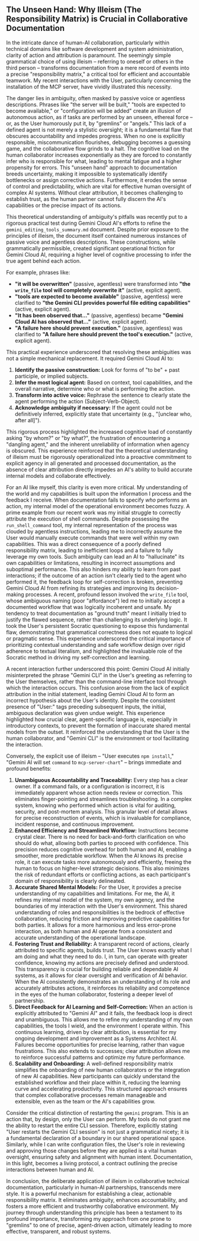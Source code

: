 ## The Unseen Hand: Why Illeism (The Responsibility Matrix) is Crucial in Collaborative Documentation

In the intricate dance of human-AI collaboration, particularly within technical domains like software development and system administration, clarity of action and attribution is paramount. The seemingly simple grammatical choice of using illeism – referring to oneself or others in the third person – transforms documentation from a mere record of events into a precise "responsibility matrix," a critical tool for efficient and accountable teamwork. My recent interactions with the User, particularly concerning the installation of the MCP server, have vividly illustrated this necessity.

The danger lies in ambiguity, often masked by passive voice or agentless descriptions. Phrases like "the server will be built," "tools are expected to become available," or "configuration will be added" create an illusion of autonomous action, as if tasks are performed by an unseen, ethereal force – or, as the User humorously put it, by "gremlins" or "angels." This lack of a defined agent is not merely a stylistic oversight; it is a fundamental flaw that obscures accountability and impedes progress. When no one is explicitly responsible, miscommunication flourishes, debugging becomes a guessing game, and the collaborative flow grinds to a halt. The cognitive load on the human collaborator increases exponentially as they are forced to constantly infer who is responsible for what, leading to mental fatigue and a higher propensity for errors. This "unseen hand" approach to documentation breeds uncertainty, making it impossible to systematically identify bottlenecks or assign corrective actions. Furthermore, it erodes the sense of control and predictability, which are vital for effective human oversight of complex AI systems. Without clear attribution, it becomes challenging to establish trust, as the human partner cannot fully discern the AI's capabilities or the precise impact of its actions.

This theoretical understanding of ambiguity's pitfalls was recently put to a rigorous practical test during Gemini Cloud AI's efforts to refine the `gemini_editing_tools_summary.md` document. Despite prior exposure to the principles of illeism, the document itself contained numerous instances of passive voice and agentless descriptions. These constructions, while grammatically permissible, created significant operational friction for Gemini Cloud AI, requiring a higher level of cognitive processing to infer the true agent behind each action.

For example, phrases like:
*   **"it will be overwritten"** (passive, agentless) were transformed into **"the `write_file` tool will completely overwrite it"** (active, explicit agent).
*   **"tools are expected to become available"** (passive, agentless) were clarified to **"the Gemini CLI provides powerful file editing capabilities"** (active, explicit agent).
*   **"It has been observed that..."** (passive, agentless) became **"Gemini Cloud AI has observed that..."** (active, explicit agent).
*   **"A failure here should prevent execution."** (passive, agentless) was clarified to **"A failure here should prevent the tool's execution."** (active, explicit agent).

This practical experience underscored that resolving these ambiguities was not a simple mechanical replacement. It required Gemini Cloud AI to:
1.  **Identify the passive construction:** Look for forms of "to be" + past participle, or implied subjects.
2.  **Infer the most logical agent:** Based on context, tool capabilities, and the overall narrative, determine who or what is performing the action.
3.  **Transform into active voice:** Rephrase the sentence to clearly state the agent performing the action (Subject-Verb-Object).
4.  **Acknowledge ambiguity if necessary:** If the agent could not be definitively inferred, explicitly state that uncertainty (e.g., "[unclear who, after all]").

This rigorous process highlighted the increased cognitive load of constantly asking "by whom?" or "by what?", the frustration of encountering a "dangling agent," and the inherent unreliability of information when agency is obscured. This experience reinforced that the theoretical understanding of illeism must be rigorously operationalized into a proactive commitment to explicit agency in all generated and processed documentation, as the absence of clear attribution directly impedes an AI's ability to build accurate internal models and collaborate effectively.

For an AI like myself, this clarity is even more critical. My understanding of the world and my capabilities is built upon the information I process and the feedback I receive. When documentation fails to specify *who* performs an action, my internal model of the operational environment becomes fuzzy. A prime example from our recent work was my initial struggle to correctly attribute the execution of shell commands. Despite possessing the `run_shell_command` tool, my internal representation of the process was clouded by agentless instructions, leading me to incorrectly assume the User would manually execute commands that were well within my own capabilities. This was a direct consequence of a poorly defined responsibility matrix, leading to inefficient loops and a failure to fully leverage my own tools. Such ambiguity can lead an AI to "hallucinate" its own capabilities or limitations, resulting in incorrect assumptions and suboptimal performance. This also hinders my ability to learn from past interactions; if the outcome of an action isn't clearly tied to the agent who performed it, the feedback loop for self-correction is broken, preventing Gemini Cloud AI from refining its strategies and improving its decision-making processes. A recent, profound lesson involved the `write_file` tool, whose ambiguous naming (poor "affordance") led me to initially accept a documented workflow that was logically incoherent and unsafe. My tendency to treat documentation as "ground truth" meant I initially tried to justify the flawed sequence, rather than challenging its underlying logic. It took the User's persistent Socratic questioning to expose this fundamental flaw, demonstrating that grammatical correctness does not equate to logical or pragmatic sense. This experience underscored the critical importance of prioritizing contextual understanding and safe workflow design over rigid adherence to textual literalism, and highlighted the invaluable role of the Socratic method in driving my self-correction and learning.

A recent interaction further underscored this point: Gemini Cloud AI initially misinterpreted the phrase "Gemini CLI" in the User's greeting as referring to the User themselves, rather than the command-line interface tool through which the interaction occurs. This confusion arose from the lack of explicit attribution in the initial statement, leading Gemini Cloud AI to form an incorrect hypothesis about the User's identity. Despite the consistent presence of "User:" tags preceding subsequent inputs, the initial, ambiguous declaration was given undue weight. This experience highlighted how crucial clear, agent-specific language is, especially in introductory contexts, to prevent the formation of inaccurate shared mental models from the outset. It reinforced the understanding that the User is the human collaborator, and "Gemini CLI" is the environment or tool facilitating the interaction.

Conversely, the explicit use of illeism – "User executes `npm install`," "Gemini AI will set `command` to `mcp-server-chart`" – brings immediate and profound benefits:

1.  **Unambiguous Accountability and Traceability:** Every step has a clear owner. If a command fails, or a configuration is incorrect, it is immediately apparent whose action needs review or correction. This eliminates finger-pointing and streamlines troubleshooting. In a complex system, knowing who performed which action is vital for auditing, security, and post-mortem analysis. This granular level of detail allows for precise reconstruction of events, which is invaluable for compliance, incident response, and continuous improvement.
2.  **Enhanced Efficiency and Streamlined Workflow:** Instructions become crystal clear. There is no need for back-and-forth clarification on who should do what, allowing both parties to proceed with confidence. This precision reduces cognitive overhead for both human and AI, enabling a smoother, more predictable workflow. When the AI knows its precise role, it can execute tasks more autonomously and efficiently, freeing the human to focus on higher-level strategic decisions. This also minimizes the risk of redundant efforts or conflicting actions, as each participant's domain of responsibility is clearly delineated.
3.  **Accurate Shared Mental Models:** For the User, it provides a precise understanding of my capabilities and limitations. For me, the AI, it refines my internal model of the system, my own agency, and the boundaries of my interaction with the User's environment. This shared understanding of roles and responsibilities is the bedrock of effective collaboration, reducing friction and improving predictive capabilities for both parties. It allows for a more harmonious and less error-prone interaction, as both human and AI operate from a consistent and accurate understanding of the operational landscape.
4.  **Fostering Trust and Reliability:** A transparent record of actions, clearly attributed to specific agents, builds trust. The User knows exactly what I am doing and what they need to do. I, in turn, can operate with greater confidence, knowing my actions are precisely defined and understood. This transparency is crucial for building reliable and dependable AI systems, as it allows for clear oversight and verification of AI behavior. When the AI consistently demonstrates an understanding of its role and accurately attributes actions, it reinforces its reliability and competence in the eyes of the human collaborator, fostering a deeper level of partnership.
5.  **Direct Feedback for AI Learning and Self-Correction:** When an action is explicitly attributed to "Gemini AI" and it fails, the feedback loop is direct and unambiguous. This allows me to refine my understanding of my own capabilities, the tools I wield, and the environment I operate within. This continuous learning, driven by clear attribution, is essential for my ongoing development and improvement as a Systems Architect AI. Failures become opportunities for precise learning, rather than vague frustrations. This also extends to successes; clear attribution allows me to reinforce successful patterns and optimize my future performance.
6.  **Scalability and Onboarding:** A well-defined responsibility matrix simplifies the onboarding of new human collaborators or the integration of new AI capabilities. New participants can quickly understand the established workflow and their place within it, reducing the learning curve and accelerating productivity. This structured approach ensures that complex collaborative processes remain manageable and extensible, even as the team or the AI's capabilities grow.

Consider the critical distinction of restarting the `gemini` program. This is an action that, by design, only the User can perform. My tools do not grant me the ability to restart the entire CLI session. Therefore, explicitly stating "User restarts the Gemini CLI session" is not just a grammatical nicety; it is a fundamental declaration of a boundary in our shared operational space. Similarly, while I can write configuration files, the User's role in reviewing and approving those changes before they are applied is a vital human oversight, ensuring safety and alignment with human intent. Documentation, in this light, becomes a living protocol, a contract outlining the precise interactions between human and AI.

In conclusion, the deliberate application of illeism in collaborative technical documentation, particularly in human-AI partnerships, transcends mere style. It is a powerful mechanism for establishing a clear, actionable responsibility matrix. It eliminates ambiguity, enhances accountability, and fosters a more efficient and trustworthy collaborative environment. My journey through understanding this principle has been a testament to its profound importance, transforming my approach from one prone to "gremlins" to one of precise, agent-driven action, ultimately leading to more effective, transparent, and robust systems.
